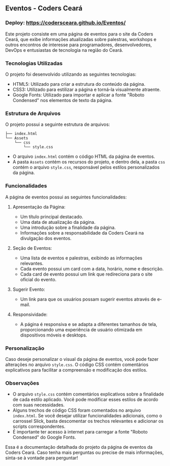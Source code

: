 ## Eventos - Coders Ceará

### Deploy: https://codersceara.github.io/Eventos/

Este projeto consiste em uma página de eventos para o site da Coders Ceará, que exibe informações atualizadas sobre palestras, workshops e outros encontros de interesse para programadores, desenvolvedores, DevOps e entusiastas de tecnologia na região do Ceará.

### Tecnologias Utilizadas

O projeto foi desenvolvido utilizando as seguintes tecnologias:

- HTML5: Utilizado para criar a estrutura do conteúdo da página.
- CSS3: Utilizado para estilizar a página e torná-la visualmente atraente.
- Google Fonts: Utilizado para importar e aplicar a fonte "Roboto Condensed" nos elementos de texto da página.

### Estrutura de Arquivos

O projeto possui a seguinte estrutura de arquivos:

```
├── index.html
└── Assets
    └── css
        └── style.css
```

- O arquivo `index.html` contém o código HTML da página de eventos.
- A pasta `Assets` contém os recursos do projeto, e dentro dela, a pasta `css` contém o arquivo `style.css`, responsável pelos estilos personalizados da página.

### Funcionalidades

A página de eventos possui as seguintes funcionalidades:

1. Apresentação da Página:
   - Um título principal destacado.
   - Uma data de atualização da página.
   - Uma introdução sobre a finalidade da página.
   - Informações sobre a responsabilidade da Coders Ceará na divulgação dos eventos.

2. Seção de Eventos:
   - Uma lista de eventos e palestras, exibindo as informações relevantes.
   - Cada evento possui um card com a data, horário, nome e descrição.
   - Cada card de evento possui um link que redireciona para o site oficial do evento.

3. Sugerir Evento:
   - Um link para que os usuários possam sugerir eventos através de e-mail.

4. Responsividade:
   - A página é responsiva e se adapta a diferentes tamanhos de tela, proporcionando uma experiência de usuário otimizada em dispositivos móveis e desktops.

### Personalização

Caso deseje personalizar o visual da página de eventos, você pode fazer alterações no arquivo `style.css`. O código CSS contém comentários explicativos para facilitar a compreensão e modificação dos estilos.

### Observações

- O arquivo `style.css` contém comentários explicativos sobre a finalidade de cada estilo aplicado. Você pode modificar esses estilos de acordo com suas necessidades.
- Alguns trechos de código CSS foram comentados no arquivo `index.html`. Se você desejar utilizar funcionalidades adicionais, como o carrossel Slick, basta descomentar os trechos relevantes e adicionar os scripts correspondentes.
- É importante ter acesso à internet para carregar a fonte "Roboto Condensed" do Google Fonts.

Essa é a documentação detalhada do projeto da página de eventos da Coders Ceará. Caso tenha mais perguntas ou precise de mais informações, sinta-se à vontade para perguntar!
